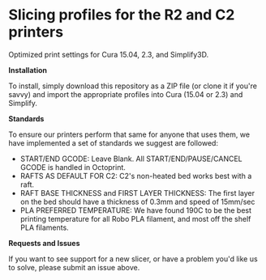 # Slicing profiles for the R2 and C2 printers
Optimized print settings for Cura 15.04, 2.3, and Simplify3D.

**Installation**

To install, simply download this repository as a ZIP file (or clone it if you're savvy) and import the appropriate profiles into Cura (15.04 or 2.3) and Simplify.  

**Standards**

To ensure our printers perform that same for anyone that uses them, we have implemented a set of standards we suggest are followed:

* START/END GCODE: Leave Blank.  All START/END/PAUSE/CANCEL GCODE is handled in Octoprint.
* RAFTS AS DEFAULT FOR C2: C2's non-heated bed works best with a raft.  
* RAFT BASE THICKNESS and FIRST LAYER THICKNESS: The first layer on the bed should have a thickness of 0.3mm and speed of 15mm/sec
* PLA PREFERRED TEMPERATURE: We have found 190C to be the best printing temperature for all Robo PLA filament, and most off the shelf PLA filaments.

**Requests and Issues**

If you want to see support for a new slicer, or have a problem you'd like us to solve, please submit an issue above. 


